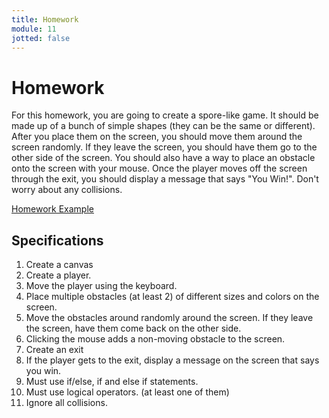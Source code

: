```yaml
---
title: Homework
module: 11
jotted: false
---
```


# Homework

For this homework, you are going to create a spore-like game.  It should be made up of a bunch of simple shapes (they can be the same or different).  After you place them on the screen, you should move them around the screen randomly. If they leave the screen, you should have them go to the other side of the screen.  You should also have a way to place an obstacle onto the screen with your mouse.  Once the player moves off the screen through the exit, you should display a message that says "You Win!".  Don't worry about any collisions.


<a href="https://github.com/Montana-Media-Arts/120_CreativeCoding1-Fall2020-Samples/tree/master/Homework-11-Example" target="_new">Homework Example</a>

## Specifications

1. Create a canvas
3. Create a player.
4. Move the player using the keyboard.
5. Place multiple obstacles (at least 2) of different sizes and colors on the screen.
6. Move the obstacles around randomly around the screen.  If they leave the screen, have them come back on the other side.
7. Clicking the mouse adds a non-moving obstacle to the screen.
8. Create an exit
9. If the player gets to the exit, display a message on the screen that says you win.
10. Must use if/else, if and else if statements.
11. Must use logical operators. (at least one of them)
12. Ignore all collisions.

